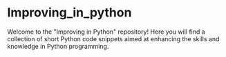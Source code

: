 # Improving_in_python
Welcome to the "Improving in Python" repository! Here you will find a collection of short Python code snippets aimed at enhancing the skills and knowledge in Python programming. 
